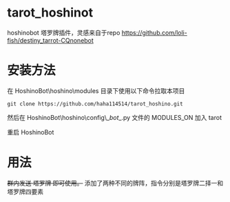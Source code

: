 # tarot_hoshinot
hoshinobot 塔罗牌插件，灵感来自于repo https://github.com/loli-fish/destiny_tarrot-CQnonebot
# 安装方法

在 HoshinoBot\hoshino\modules 目录下使用以下命令拉取本项目
```
git clone https://github.com/haha114514/tarot_hoshino.git
```

然后在 HoshinoBot\\hoshino\\config\\\__bot__.py 文件的 MODULES_ON 加入 tarot

重启 HoshinoBot

# 用法


~~群内发送 塔罗牌 即可使用。~~
添加了两种不同的牌阵，指令分别是<kbd>塔罗牌二择一</kbd>和<kbd>塔罗牌四要素</kbd>

